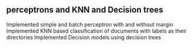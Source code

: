    ## perceptrons and KNN and Decision trees

   Implemented simple and batch perceptron with and without margin
   Implemented KNN based classification of documents with labels as their directories
   Implemented Decision models using decision trees
